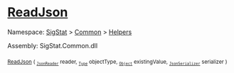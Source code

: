 # [ReadJson](./FeatureDescriptorTJsonConverter-100664024.md)

Namespace: [SigStat]() > [Common](./../../README.md) > [Helpers](./../README.md)

Assembly: SigStat.Common.dll

<sub>[ReadJson](./FeatureDescriptorTJsonConverter-100664024.md) ( <sub>[`JsonReader`](./FeatureDescriptorTJsonConverter-100664024.md)</sub> reader, <sub>[`Type`](https://docs.microsoft.com/en-us/dotnet/api/System.Type)</sub> objectType, <sub>[`Object`](https://docs.microsoft.com/en-us/dotnet/api/System.Object)</sub> existingValue, <sub>[`JsonSerializer`](./FeatureDescriptorTJsonConverter-100664024.md)</sub> serializer )</sub>&nbsp; &nbsp; &nbsp; &nbsp; &nbsp; &nbsp; &nbsp; &nbsp; &nbsp;<sub></sub>
